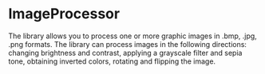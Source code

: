 # ImageProcessor
The library allows you to process one or more graphic images in .bmp, .jpg, .png formats. The library can process images in the following directions: changing brightness and contrast, applying a grayscale filter and sepia tone, obtaining inverted colors, rotating and flipping the image.
